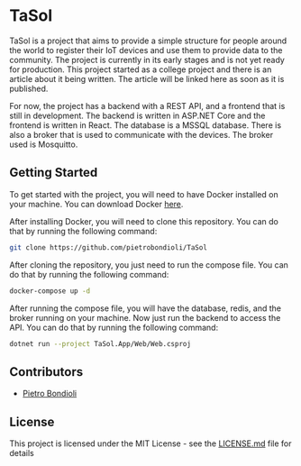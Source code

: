# TaSol

TaSol is a project that aims to provide a simple structure for people around the world to register their IoT devices and use them to provide data to the community. The project is currently in its early stages and is not yet ready for production. This project started as a college project and there is an article about it being written. The article will be linked here as soon as it is published.

For now, the project has a backend with a REST API, and a frontend that is still in development. The backend is written in ASP.NET Core and the frontend is written in React. The database is a MSSQL database. There is also a broker that is used to communicate with the devices. The broker used is Mosquitto.

## Getting Started

To get started with the project, you will need to have Docker installed on your machine. You can download Docker [here](https://www.docker.com/products/docker-desktop).

After installing Docker, you will need to clone this repository. You can do that by running the following command:

```bash
git clone https://github.com/pietrobondioli/TaSol
```

After cloning the repository, you just need to run the compose file. You can do that by running the following command:

```bash
docker-compose up -d
```

After running the compose file, you will have the database, redis, and the broker running on your machine. Now just run the backend to access the API. You can do that by running the following command:

```bash
dotnet run --project TaSol.App/Web/Web.csproj
```

## Contributors

- [Pietro Bondioli](github.com/pietrobondioli)

## License

This project is licensed under the MIT License - see the [LICENSE.md](LICENSE.md) file for details
